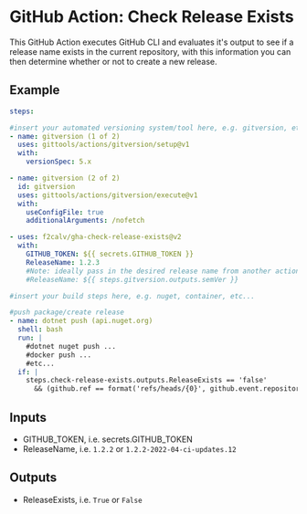 # GitHub Action: Check Release Exists

This GitHub Action executes GitHub CLI and evaluates it's output to see if a release name exists in the current repository, with this information you can then determine whether or not to create a new release.

## Example

```yaml
steps:

#insert your automated versioning system/tool here, e.g. gitversion, etc...
- name: gitversion (1 of 2)
  uses: gittools/actions/gitversion/setup@v1
  with:
    versionSpec: 5.x

- name: gitversion (2 of 2)
  id: gitversion
  uses: gittools/actions/gitversion/execute@v1
  with:
    useConfigFile: true
    additionalArguments: /nofetch

- uses: f2calv/gha-check-release-exists@v2
  with:
    GITHUB_TOKEN: ${{ secrets.GITHUB_TOKEN }}
    ReleaseName: 1.2.3
    #Note: ideally pass in the desired release name from another action output
    #ReleaseName: ${{ steps.gitversion.outputs.semVer }}

#insert your build steps here, e.g. nuget, container, etc...

#push package/create release
- name: dotnet push (api.nuget.org)
  shell: bash
  run: |
    #dotnet nuget push ...
    #docker push ...
    #etc...
  if: |
    steps.check-release-exists.outputs.ReleaseExists == 'false'
      && (github.ref == format('refs/heads/{0}', github.event.repository.default_branch) || github.event.inputs.PublishPreview == 'true')
```

## Inputs

- GITHUB_TOKEN, i.e. secrets.GITHUB_TOKEN
- ReleaseName, i.e. `1.2.2` or `1.2.2-2022-04-ci-updates.12`

## Outputs

- ReleaseExists, i.e. `True` or `False`
